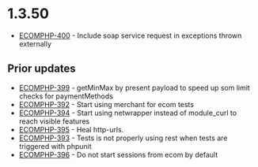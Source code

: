 # 1.3.50

* [ECOMPHP-400](https://resursbankplugins.atlassian.net/browse/ECOMPHP-400) - Include soap service request in exceptions thrown externally 

## Prior updates

* [ECOMPHP-399](https://resursbankplugins.atlassian.net/browse/ECOMPHP-399) - getMinMax by present payload to speed up som limit checks for paymentMethods
* [ECOMPHP-392](https://resursbankplugins.atlassian.net/browse/ECOMPHP-392) - Start using merchant for ecom tests
* [ECOMPHP-394](https://resursbankplugins.atlassian.net/browse/ECOMPHP-394) - Start using netwrapper instead of module_curl to reach visible features
* [ECOMPHP-395](https://resursbankplugins.atlassian.net/browse/ECOMPHP-395) - Heal http-urls.
* [ECOMPHP-393](https://resursbankplugins.atlassian.net/browse/ECOMPHP-393) - Tests is not properly using rest when tests are triggered with phpunit
* [ECOMPHP-396](https://resursbankplugins.atlassian.net/browse/ECOMPHP-396) - Do not start sessions from ecom by default
